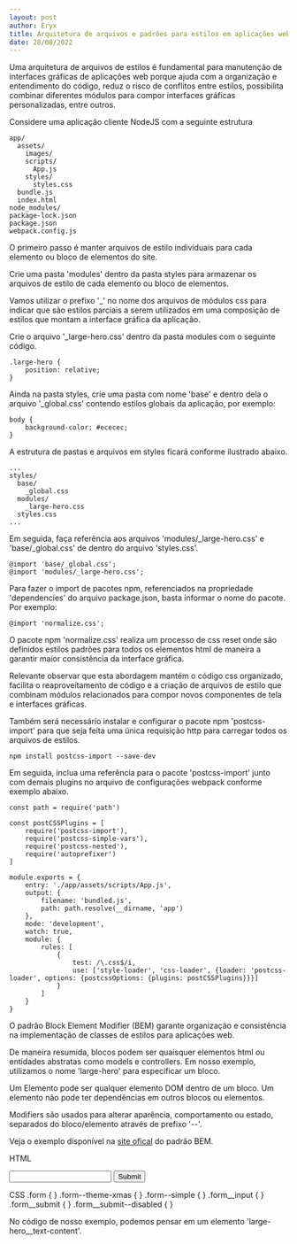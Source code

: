 ```yaml
---
layout: post
author: Eryx
title: Arquitetura de arquivos e padrões para estilos em aplicações web
date: 28/08/2022
---
```


Uma arquitetura de arquivos de estilos é fundamental para manutenção de interfaces gráficas de aplicações web porque ajuda com a organização e entendimento do código, reduz o risco de conflitos entre estilos, possibilita combinar diferentes módulos para compor interfaces gráficas personalizadas, entre outros.

Considere uma aplicação cliente NodeJS com a seguinte estrutura

    app/
      assets/
        images/
        scripts/
          App.js
        styles/
          styles.css
      bundle.js
      index.html
    node_modules/
    package-lock.json
    package.json
    webpack.config.js

O primeiro passo é manter arquivos de estilo individuais para cada elemento ou bloco de elementos do site. 

Crie uma pasta 'modules' dentro da pasta styles para armazenar os arquivos de estilo de cada elemento ou bloco de elementos.

Vamos utilizar o prefixo '_' no nome dos arquivos de módulos css para indicar que são estilos parciais a serem utilizados em uma composição de estilos que montam a interface gráfica da aplicação.

Crie o arquivo '_large-hero.css' dentro da pasta modules com o seguinte código.

    .large-hero {
        position: relative;
    }

Ainda na pasta styles, crie uma pasta com nome 'base' e dentro dela o arquivo '_global.css' contendo estilos globais da aplicação, por exemplo:

    body {
        background-color: #ececec;
    }

A estrutura de pastas e arquivos em styles ficará conforme ilustrado abaixo.

    ...
    styles/
      base/
        _global.css
      modules/
        _large-hero.css
      styles.css
    ...

Em seguida, faça referência aos arquivos 'modules/_large-hero.css' e 'base/_global.css' de dentro do arquivo 'styles.css'.

    @import 'base/_global.css';
    @import 'modules/_large-hero.css';

Para fazer o import de pacotes npm, referenciados na propriedade 'dependencies' do arquivo package.json, basta informar o nome do pacote. Por exemplo: 

    @import 'normalize.css';

O pacote npm 'normalize.css' realiza um processo de css reset onde são definidos estilos padrões para todos os elementos html de maneira a garantir maior consistência da interface gráfica.

Relevante observar que esta abordagem mantém o código css organizado, facilita o reaproveitamento de código e a criação de arquivos de estilo que combinam módulos relacionados para compor novos componentes de tela e interfaces gráficas.

Também será necessário instalar e configurar o pacote npm 'postcss-import' para que seja feita uma única requisição http para carregar todos os arquivos de estilos.

    npm install postcss-import --save-dev

Em seguida, inclua uma referência para o pacote 'postcss-import' junto com demais plugins no arquivo de configurações webpack conforme exemplo abaixo.

    const path = require('path')

    const postCSSPlugins = [
        require('postcss-import'),
        require('postcss-simple-vars'),
        require('postcss-nested'),
        require('autoprefixer')
    ]

    module.exports = {
        entry: './app/assets/scripts/App.js',
        output: {
            filename: 'bundled.js',
            path: path.resolve(__dirname, 'app')
        },
        mode: 'development',
        watch: true,
        module: {
            rules: [
                {
                    test: /\.css$/i,
                    use: ['style-loader', 'css-loader', {loader: 'postcss-loader', options: {postcssOptions: {plugins: postCSSPlugins}}}]
                }
            ]
        }
    }

O padrão Block Element Modifier (BEM) garante organização e consistência na implementação de classes de estilos para aplicações web.

De maneira resumida, blocos podem ser quaisquer elementos html ou entidades abstratas como models e controllers. Em nosso exemplo, utilizamos o nome 'large-hero' para especificar um bloco.

Um Elemento pode ser qualquer elemento DOM dentro de um bloco. Um elemento não pode ter dependências em outros blocos ou elementos.

Modifiers são usados para alterar aparência, comportamento ou estado, separados do bloco/elemento através de prefixo '--'.

Veja o exemplo disponível na [site ofical](http://getbem.com/naming/) do padrão BEM.

HTML
    <form class="form form--theme-xmas form--simple">
        <input class="form__input" type="text" />
        <input
            class="form__submit form__submit--disabled"
            type="submit" />
    </form>
    
CSS
    .form { }
    .form--theme-xmas { }
    .form--simple { }
    .form__input { }
    .form__submit { }
    .form__submit--disabled { }

No código de nosso exemplo, podemos pensar em um elemento 'large-hero__text-content'.





